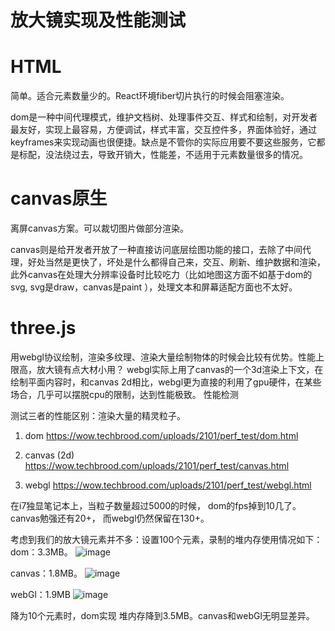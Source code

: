 # 放大镜实现及性能测试

# HTML

简单。适合元素数量少的。React环境fiber切片执行的时候会阻塞渲染。

dom是一种中间代理模式，维护文档树、处理事件交互、样式和绘制，对开发者最友好，实现上最容易，方便调试，样式丰富，交互控件多，界面体验好，通过keyframes来实现动画也很便捷。缺点是不管你的实际应用要不要这些服务，它都是标配，没法绕过去，导致开销大，性能差，不适用于元素数量很多的情况。

# canvas原生

离屏canvas方案。可以裁切图片做部分渲染。

canvas则是给开发者开放了一种直接访问底层绘图功能的接口，去除了中间代理，好处当然是更快了，坏处是什么都得自己来，交互、刷新、维护数据和渲染，此外canvas在处理大分辨率设备时比较吃力（比如地图这方面不如基于dom的svg, svg是draw，canvas是paint ），处理文本和屏幕适配方面也不太好。

# three.js

用webgl协议绘制，渲染多纹理、渲染大量绘制物体的时候会比较有优势。性能上限高，放大镜有点大材小用？
webgl实际上用了canvas的一个3d渲染上下文，在绘制平面内容时，和canvas 2d相比，webgl更为直接的利用了gpu硬件，在某些场合，几乎可以摆脱cpu的限制，达到性能极致。
性能检测

测试三者的性能区别：渲染大量的精灵粒子。

1. dom
https://wow.techbrood.com/uploads/2101/perf_test/dom.html

2. canvas (2d)
https://wow.techbrood.com/uploads/2101/perf_test/canvas.html

3. webgl
https://wow.techbrood.com/uploads/2101/perf_test/webgl.html

在i7独显笔记本上，当粒子数量超过5000的时候，
dom的fps掉到10几了。
canvas勉强还有20+，
而webgl仍然保留在130+。

考虑到我们的放大镜元素并不多：设置100个元素，录制的堆内存使用情况如下：
dom：3.3MB。
![image](https://user-images.githubusercontent.com/37499101/203945775-0a81b748-3a92-4e0b-a7d4-f183c57bc127.png)


canvas：1.8MB。
![image](https://user-images.githubusercontent.com/37499101/203945820-1b60a395-e742-460b-88bd-c9ae4bc8acf8.png)


webGl：1.9MB
![image](https://user-images.githubusercontent.com/37499101/203945842-2b53ec4d-5a8c-4879-9228-b67b4ed15735.png)


降为10个元素时，dom实现 堆内存降到3.5MB。canvas和webGl无明显差异。
